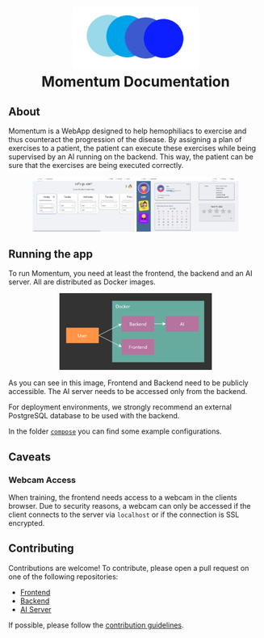 <h1 align="center">
  <img src=".preview/Logo.png" width="250"><br>
  Momentum Documentation
</h1>

## About

Momentum is a WebApp designed to help hemophiliacs to exercise and thus counteract the progression of the disease.
By assigning a plan of exercises to a patient, the patient can execute these exercises while being supervised by an AI running on the backend. This way, the patient can be sure that the exercises are being executed correctly.

<div align="center">
  <img src=".preview/App.png" width="40%">
  <img src=".preview/Profile.png" width="40%">
</div>

## Running the app

To run Momentum, you need at least the frontend, the backend and an AI server.
All are distributed as Docker images.

<div align="center">
  <img src=".preview/ContainerLayout.png" width="60%">
</div>

As you can see in this image, Frontend and Backend need to be publicly accessible. The AI server needs to be accessed only from the backend.

For deployment environments, we strongly recommend an external PostgreSQL database to be used with the backend.

In the folder [`compose`](compose) you can find some example configurations.

## Caveats

### Webcam Access

When training, the frontend needs access to a webcam in the clients browser.
Due to security reasons, a webcam can only be accessed if the client connects to the server via `localhost` or if the connection is SSL encrypted.


## Contributing

Contributions are welcome!
To contribute, please open a pull request on one of the following repositories:

- [Frontend](https://github.com/bp-momentum/frontend)
- [Backend](https://github.com/bp-momentum/backend)
- [AI Server](https://github.com/bp-momentum/ai)

If possible, please follow the [contribution guidelines](.github/CONTRIBUTING.md).